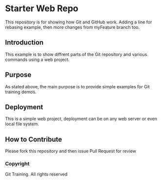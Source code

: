 # Starter Web Repo

This repository is for showing how Git and GitHub work.
Adding a line for rebasing example, then more changes from myFeature branch too.

## Introduction

This example is to show diffrent parts of the Git repository and various commands using a web project.

## Purpose

As stated above, the main purpose is to provide simple examples for Git training demos.

## Deployment

This is a simple web project, deployment can be on any web server or even local file system.

## How to Contribute

Please fork this repository and then issue Pull Request for review

### Copyright

Git Training. All rights reserved